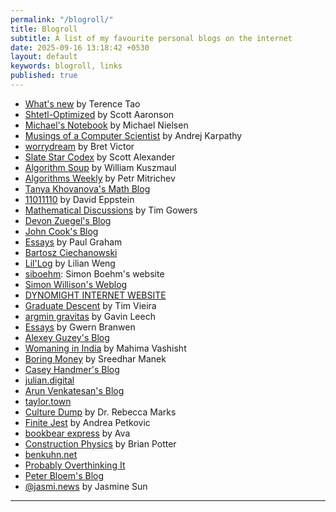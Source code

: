 ```yaml
---
permalink: "/blogroll/"
title: Blogroll
subtitle: A list of my favourite personal blogs on the internet
date: 2025-09-16 13:18:42 +0530
layout: default
keywords: blogroll, links
published: true
---
```


* [What's new](https://terrytao.wordpress.com/) by Terence Tao
* [Shtetl-Optimized](https://scottaaronson.blog/) by Scott Aaronson
* [Michael's Notebook](https://michaelnotebook.com/) by Michael Nielsen
* [Musings of a Computer Scientist](https://karpathy.github.io/) by Andrej Karpathy
* [worrydream](https://worrydream.com/) by Bret Victor
* [Slate Star Codex](https://slatestarcodex.com/) by Scott Alexander
* [Algorithm Soup](https://algorithmsoup.wordpress.com/) by William Kuszmaul
* [Algorithms Weekly](https://blog.mitrichev.ch/) by Petr Mitrichev
* [Tanya Khovanova's Math Blog](https://blog.tanyakhovanova.com/)
* [11011110](https://11011110.github.io/blog/) by David Eppstein
* [Mathematical Discussions](https://www.dpmms.cam.ac.uk/~wtg10/mathsindex.html) by Tim Gowers
* [Devon Zuegel's Blog](https://devonzuegel.com/)
* [John Cook's Blog](https://www.johndcook.com/blog/writing/)
* [Essays](https://paulgraham.com/articles.html) by Paul Graham
* [Bartosz Ciechanowski](https://ciechanow.ski/)
* [Lil'Log](https://lilianweng.github.io/) by Lilian Weng
* [siboehm](https://siboehm.com/): Simon Boehm's website
* [Simon Willison's Weblog](https://simonwillison.net/)
* [DYNOMIGHT INTERNET WEBSITE](https://dynomight.net/)
* [Graduate Descent](https://timvieira.github.io/blog) by Tim Vieira
* [argmin gravitas](https://www.gleech.org/) by Gavin Leech
* [Essays](https://gwern.net/) by Gwern Branwen
* [Alexey Guzey's Blog](https://guzey.com/)
* [Womaning in India](https://womaning.substack.com/) by Mahima Vashisht
* [Boring Money](https://boringmoney.in/) by Sreedhar Manek
* [Casey Handmer's Blog](https://caseyhandmer.wordpress.com/)
* [julian.digital](https://julian.digital/)
* [Arun Venkatesan's Blog](https://arun.is/blog/)
* [taylor.town](https://taylor.town/)
* [Culture Dump](https://culturedump.substack.com/) by Dr. Rebecca Marks
* [Finite Jest](https://andreapetkovic.substack.com/archive) by Andrea Petkovic
* [bookbear express](https://www.avabear.xyz/) by Ava
* [Construction Physics](https://www.construction-physics.com) by Brian Potter
* [benkuhn.net](https://www.benkuhn.net/)
* [Probably Overthinking It](https://allendowney.blogspot.com/)
* [Peter Bloem's Blog](https://peterbloem.nl/blog/)
* [@jasmi.news](https://jasmi.news/) by Jasmine Sun

---
